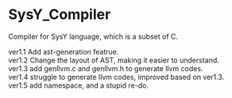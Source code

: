 # SysY_Compiler
Compiler for SysY language, which is a subset of C.

ver1.1 Add ast-generation featrue.  
ver1.2 Change the layout of AST, making it easier to understand.  
ver1.3 add genllvm.c and genllvm.h to generate llvm codes.  
ver1.4 struggle to generate llvm codes, improved based on ver1.3.  
ver1.5 add namespace, and a stupid re-do.  
